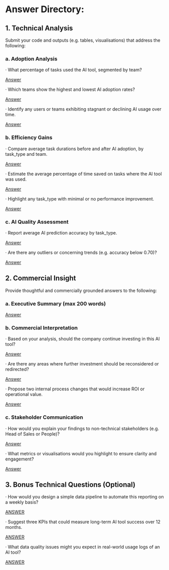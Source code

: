# Answer Directory:

## 1. Technical Analysis

Submit your code and outputs (e.g. tables, visualisations) that address the following:

### a. Adoption Analysis

· What percentage of tasks used the AI tool, segmented by team?

[Answer](Q1_Technical_Analysis/A_Adoption_Analysis/readme.md#i-what-percentage-of-tasks-used-the-ai-tool-segmented-by-team)

· Which teams show the highest and lowest AI adoption rates?

[Answer](Q1_Technical_Analysis/A_Adoption_Analysis/readme.md#ii-which-teams-show-the-highest-and-lowest-ai-adoption-rates)

· Identify any users or teams exhibiting stagnant or declining AI usage over time.

[Answer](Q1_Technical_Analysis/A_Adoption_Analysis/readme.md#iii-identify-any-users-or-teams-exhibiting-stagnant-or-declining-ai-usage-over-time)

### b. Efficiency Gains

· Compare average task durations before and after AI adoption, by task_type and team.

[Answer](Q1_Technical_Analysis/B_Efficiency_Gains/readme.md#i-compare-average-task-durations-before-and-after-ai)

· Estimate the average percentage of time saved on tasks where the AI tool was used.

[Answer](Q1_Technical_Analysis/B_Efficiency_Gains/readme.md#ii-estimate-average-percentage-of-time-saved-on-ai-assisted-tasks)

· Highlight any task_type with minimal or no performance improvement.

[Answer](Q1_Technical_Analysis/B_Efficiency_Gains/readme.md#iii-highlight-task-types-with-minimal-or-no-performance-improvement)

### c. AI Quality Assessment

· Report average AI prediction accuracy by task_type.

[Answer](Q1_Technical_Analysis/C_AI_Quality_Assessment/readme.md#average-ai-prediction-accuracy-by-task-type)  

· Are there any outliers or concerning trends (e.g. accuracy below 0.70)?

[Answer](Q1_Technical_Analysis/C_AI_Quality_Assessment/readme.md#outliers-and-concerning-trends)  


## 2. Commercial Insight

Provide thoughtful and commercially grounded answers to the following:

### a. Executive Summary (max 200 words)

[Answer](Q2_Commercial_Insights/A_Executive_Summary/readme.md) 

### b. Commercial Interpretation

· Based on your analysis, should the company continue investing in this AI tool?

[Answer](Q2_Commercial_Insights/B_Commercial_Interpretation/readme.md#1-should-the-company-continue-investing-in-this-ai-tool) 

· Are there any areas where further investment should be reconsidered or redirected?

[Answer](Q2_Commercial_Insights/B_Commercial_Interpretation/readme.md#2-are-there-any-areas-where-further-investment-should-be-reconsidered-or-redirected)

· Propose two internal process changes that would increase ROI or operational value.

[Answer](Q2_Commercial_Insights/B_Commercial_Interpretation/readme.md#3-two-internal-process-changes-to-boost-roi-and-operational-value) 

### c. Stakeholder Communication

· How would you explain your findings to non-technical stakeholders (e.g. Head of Sales or People)?

[Answer](Q2_Commercial_Insights/C_Stakeholder_Communication/readme.md#1-how-would-you-explain-your-findings-to-non-technical-stakeholders-eg-head-of-sales-or-people) 

· What metrics or visualisations would you highlight to ensure clarity and engagement?

[Answer](Q2_Commercial_Insights/C_Stakeholder_Communication/readme.md#2-what-metrics-or-visualisations-would-you-highlight-to-ensure-clarity-and-engagement)

## 3. Bonus Technical Questions (Optional)

· How would you design a simple data pipeline to automate this reporting on a weekly basis?

[ANSWER](Q3_Bonus_Technical/readme.md#how-would-you-design-a-simple-data-pipeline-to-automate-this-reporting-on-a-weekly-basis)

· Suggest three KPIs that could measure long-term AI tool success over 12 months.

[ANSWER](Q3_Bonus_Technical/readme.md#suggest-three-kpis-that-could-measure-long-term-ai-tool-success-over-12-months)

· What data quality issues might you expect in real-world usage logs of an AI tool?

[ANSWER](Q3_Bonus_Technical/readme.md#what-data-quality-issues-might-you-expect-in-real-world-usage-logs-of-an-ai-tool)
